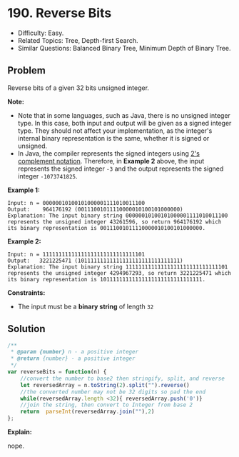 # 190. Reverse Bits

- Difficulty: Easy.
- Related Topics: Tree, Depth-first Search.
- Similar Questions: Balanced Binary Tree, Minimum Depth of Binary Tree.

## Problem

Reverse bits of a given 32 bits unsigned integer.

**Note:**
- Note that in some languages, such as Java, there is no unsigned integer type. In this case, both input and output will be given as a signed integer type. They should not affect your implementation, as the integer's internal binary representation is the same, whether it is signed or unsigned.
- In Java, the compiler represents the signed integers using [2's complement notation](https://en.wikipedia.org/wiki/Two%27s_complement). Therefore, in **Example 2** above, the input represents the signed integer `-3` and the output represents the signed integer `-1073741825`.

**Example 1:**

```
Input: n = 00000010100101000001111010011100
Output:    964176192 (00111001011110000010100101000000)
Explanation: The input binary string 00000010100101000001111010011100 represents the unsigned integer 43261596, so return 964176192 which its binary representation is 00111001011110000010100101000000.
```

**Example 2:**

```
Input: n = 11111111111111111111111111111101
Output:   3221225471 (10111111111111111111111111111111)
Explanation: The input binary string 11111111111111111111111111111101 represents the unsigned integer 4294967293, so return 3221225471 which its binary representation is 10111111111111111111111111111111.
```

**Constraints:**
- The input must be a **binary string** of length `32`

## Solution

```javascript
/**
 * @param {number} n - a positive integer
 * @return {number} - a positive integer
 */
var reverseBits = function(n) {
    //convert the number to base2 then stringify, split, and reverse 
    let reversedArray = n.toString(2).split("").reverse()
    //the converted number may not be 32 digits so pad the end 
    while(reversedArray.length <32){ reversedArray.push('0')}
    //join the string, then convert to Integer from base 2
    return  parseInt(reversedArray.join(""),2) 
};
```

**Explain:**

nope.
